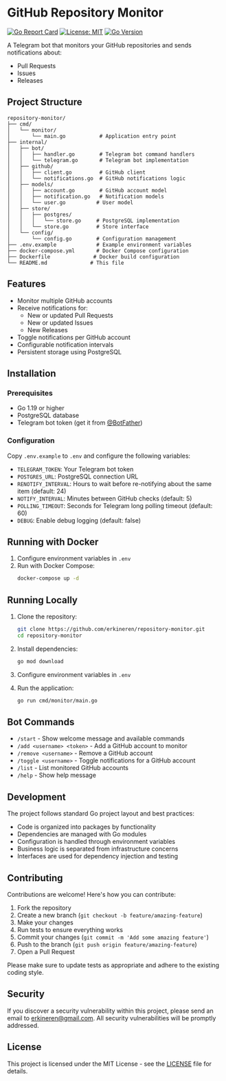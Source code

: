# GitHub Repository Monitor

[![Go Report Card](https://goreportcard.com/badge/github.com/erkineren/repository-monitor)](https://goreportcard.com/report/github.com/erkineren/repository-monitor)
[![License: MIT](https://img.shields.io/badge/License-MIT-yellow.svg)](https://opensource.org/licenses/MIT)
[![Go Version](https://img.shields.io/github/go-mod/go-version/erkineren/repository-monitor)](https://go.dev/)

A Telegram bot that monitors your GitHub repositories and sends notifications about:

- Pull Requests
- Issues
- Releases

## Project Structure

```
repository-monitor/
├── cmd/
│   └── monitor/
│       └── main.go           # Application entry point
├── internal/
│   ├── bot/
│   │   ├── handler.go        # Telegram bot command handlers
│   │   └── telegram.go       # Telegram bot implementation
│   ├── github/
│   │   ├── client.go         # GitHub client
│   │   └── notifications.go  # GitHub notifications logic
│   ├── models/
│   │   ├── account.go        # GitHub account model
│   │   ├── notification.go   # Notification models
│   │   └── user.go          # User model
│   ├── store/
│   │   ├── postgres/
│   │   │   └── store.go     # PostgreSQL implementation
│   │   └── store.go         # Store interface
│   └── config/
│       └── config.go        # Configuration management
├── .env.example             # Example environment variables
├── docker-compose.yml       # Docker Compose configuration
├── Dockerfile              # Docker build configuration
└── README.md              # This file

```

## Features

- Monitor multiple GitHub accounts
- Receive notifications for:
  - New or updated Pull Requests
  - New or updated Issues
  - New Releases
- Toggle notifications per GitHub account
- Configurable notification intervals
- Persistent storage using PostgreSQL

## Installation

### Prerequisites

- Go 1.19 or higher
- PostgreSQL database
- Telegram bot token (get it from [@BotFather](https://t.me/botfather))

### Configuration

Copy `.env.example` to `.env` and configure the following variables:

- `TELEGRAM_TOKEN`: Your Telegram bot token
- `POSTGRES_URL`: PostgreSQL connection URL
- `RENOTIFY_INTERVAL`: Hours to wait before re-notifying about the same item (default: 24)
- `NOTIFY_INTERVAL`: Minutes between GitHub checks (default: 5)
- `POLLING_TIMEOUT`: Seconds for Telegram long polling timeout (default: 60)
- `DEBUG`: Enable debug logging (default: false)

## Running with Docker

1. Configure environment variables in `.env`
2. Run with Docker Compose:
   ```bash
   docker-compose up -d
   ```

## Running Locally

1. Clone the repository:

   ```bash
   git clone https://github.com/erkineren/repository-monitor.git
   cd repository-monitor
   ```

2. Install dependencies:

   ```bash
   go mod download
   ```

3. Configure environment variables in `.env`

4. Run the application:
   ```bash
   go run cmd/monitor/main.go
   ```

## Bot Commands

- `/start` - Show welcome message and available commands
- `/add <username> <token>` - Add a GitHub account to monitor
- `/remove <username>` - Remove a GitHub account
- `/toggle <username>` - Toggle notifications for a GitHub account
- `/list` - List monitored GitHub accounts
- `/help` - Show help message

## Development

The project follows standard Go project layout and best practices:

- Code is organized into packages by functionality
- Dependencies are managed with Go modules
- Configuration is handled through environment variables
- Business logic is separated from infrastructure concerns
- Interfaces are used for dependency injection and testing

## Contributing

Contributions are welcome! Here's how you can contribute:

1. Fork the repository
2. Create a new branch (`git checkout -b feature/amazing-feature`)
3. Make your changes
4. Run tests to ensure everything works
5. Commit your changes (`git commit -m 'Add some amazing feature'`)
6. Push to the branch (`git push origin feature/amazing-feature`)
7. Open a Pull Request

Please make sure to update tests as appropriate and adhere to the existing coding style.

## Security

If you discover a security vulnerability within this project, please send an email to erkineren@gmail.com. All security vulnerabilities will be promptly addressed.

## License

This project is licensed under the MIT License - see the [LICENSE](LICENSE) file for details.
